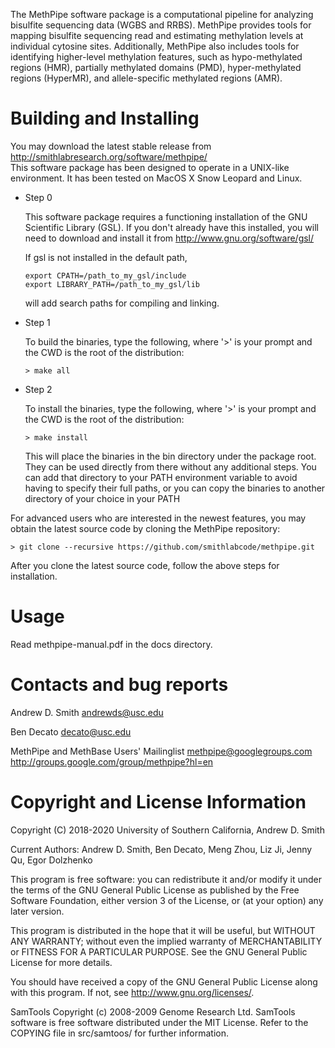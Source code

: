 The MethPipe software package is a computational pipeline for
analyzing bisulfite sequencing data (WGBS and RRBS). MethPipe
provides tools for mapping bisulfite sequencing read and estimating
methylation levels at individual cytosine sites. Additionally,
MethPipe also includes tools for identifying higher-level methylation
features, such as hypo-methylated regions (HMR), partially methylated
domains (PMD), hyper-methylated regions (HyperMR), and allele-specific
methylated regions (AMR).

Building and Installing 
=======================

You may download the latest stable release from http://smithlabresearch.org/software/methpipe/  
This software package has been designed to operate in a UNIX-like environment.
It has been tested on MacOS X Snow Leopard and Linux. 

* Step 0
  
  This software package requires a functioning installation of the GNU 
  Scientific Library (GSL). If you don't already have this installed, you 
  will need to download and install it from http://www.gnu.org/software/gsl/

  If gsl is not installed in the default path, 
  ```
  export CPATH=/path_to_my_gsl/include
  export LIBRARY_PATH=/path_to_my_gsl/lib
  ```
  will add search paths for compiling and linking. 

* Step 1
  
  To build the binaries, type the following, where '>' is your prompt and the
  CWD is the root of the distribution:
  
      > make all

* Step 2
  
  To install the binaries, type the following, where '>' is your prompt and the
  CWD is the root of the distribution:
  
      > make install
  
  This will place the binaries in the bin directory under the package root.
  They can be used directly from there without any additional steps. You can
  add that directory to your PATH environment variable to avoid having to 
  specify their full paths, or you can copy the binaries to another directory
  of your choice in your PATH 

For advanced users who are interested in the newest features, you may obtain the 
latest source code by cloning the MethPipe repository:

    > git clone --recursive https://github.com/smithlabcode/methpipe.git

After you clone the latest source code, follow the above steps for installation.

Usage
=====

Read methpipe-manual.pdf in the docs directory.

Contacts and bug reports
========================

Andrew D. Smith
andrewds@usc.edu

Ben Decato
decato@usc.edu

MethPipe and MethBase Users' Mailinglist
methpipe@googlegroups.com
http://groups.google.com/group/methpipe?hl=en

Copyright and License Information
=================================

Copyright (C) 2018-2020
University of Southern California,
Andrew D. Smith
  
Current Authors:  Andrew D. Smith, Ben Decato, Meng Zhou, Liz Ji, Jenny Qu, Egor Dolzhenko
  
This program is free software: you can redistribute it and/or modify
it under the terms of the GNU General Public License as published by
the Free Software Foundation, either version 3 of the License, or
(at your option) any later version.
  
This program is distributed in the hope that it will be useful,
but WITHOUT ANY WARRANTY; without even the implied warranty of
MERCHANTABILITY or FITNESS FOR A PARTICULAR PURPOSE.  See the
GNU General Public License for more details.
  
You should have received a copy of the GNU General Public License
along with this program.  If not, see <http://www.gnu.org/licenses/>.

SamTools
Copyright (c) 2008-2009 Genome Research Ltd.
SamTools software is free software distributed under the MIT License.
Refer to the COPYING file in src/samtoos/ for further information.
